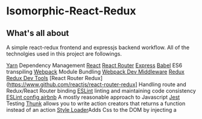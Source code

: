 # Isomorphic-React-Redux

## What's all about
A simple react-redux frontend and expressjs backend workflow. All of the technolgies used in this project are followings. 

[Yarn](https://www.yarnpkg.com) Dependency Management
[React](https://www.github.com/facebook/react)
[React Router](https://www.github.com/ReactTraining/react-router)
[Express](https://www.expressjs.com) 
[Babel](https://www.babeljs.io) ES6 transpiling 
[Webpack](https://webpack.github.io) Module Bundling
[Webpack Dev Middleware](https://www.webpack.github.io/docs/webpack-dev-middleware.html)
[Redux](https://www.github.com/reactjs/redux)
[Redux Dev Tools](https://www.github.com/gaeron/redux-devtools)
[React Router Redux](https://www.github.com/reactjs/react-router-redux] Handling route and Redux/React Router binding
[ESLint](https://www.github.com/elsint/eslint) linting and maintaining code consistency
[ESLint config airbnb](https://www.github.com/airbnb/javascript)  A mostly reasonable approach to Javascript
[Jest](https://www.github.com/facebook/jest) Testing 
[Thunk](https://www.github.com/gaeron/redux-thunk) allows you to write action creators that returns a function instead of an action
[Style Loader](https://www.github.com/webpack-contrib/style-loader)Adds Css to the DOM by injecting a <style> tag
[Nodejs Dashboard](https://github.com/FormidableLabs/nodejs-dashboard) Dashboard for node.js app from the terminal
[Webpack Dashboard](https://github.com/FormidableLabs/webpack-dashboard) A CLI Dashboard for webpack from the terminal

## Installation

`yarn install`
or
`npm install`

## Running Backend(Api-Server)

You can start api server by running `npm run api-server`. Api Server will be spawn at port `3000` with [Nodejs Dashboard](https://github.com/FormidableLabs/nodejs-dashboard)  cli. 
![http://g.recordit.co/WIUvKhXqnp.gif](http://g.recordit.co/WIUvKhXqnp.gif)

### Database Implementation
This boilerplate ship without any database logic. All of the data in models are implemented as the temporary data which will only available at run time and did not persist. Database implemention is as your own choices.

## Running Frontend(React Redux App)

You can start webpack server by running `npm run open-src`. A webpack dashboard will be spawned and webpack server will be automatically opend at port 8080. 
![http://i.imgur.com/5BWa1hB.png](http://i.imgur.com/5BWa1hB.png)


### Using Redux DevTools

CTRL+H Toggle DevTools Dock
CTRL+Q Move DevTools Dock Position

If you want to disable the dev tools during development, set __DEVTOOLS__ to false in /webpack.dev.config.js. FYI, DevTools are not enabled at production.

## Testing

Facebook Jest to run unit tests on both client and api side. All of test reside in __test__ folder of app and src/js folder.

### Testing the api

You can test expressjs code by running these command. :watch flag for test watching purposes.

```bash
npm run api-test
npm run api-test:watch
```

### Testing the React app

You can test reactjs code by running this command. :watch flag for test watching purposes.

```bash
npm run react-test
npm run react-test:watching
```

### Testing both api and React app
You can test both expresjs and react app by running this command. :watch flag for test watching pruposes.

```bash
npm run test
npm run test:watch
```

## Linting

Use eslint-config-airbnb for maitaining javascript code consistency for both frontend and backend api.
```bash
npm run lint
npm run lint:watch
```

## Stylesheet

There's no css preprocesser is shipped with this boilerplate. You can define style property in src/css directory. All of the style will be exported to the dist/ folder with css map file. 


## Production Build

``` bash
npm run build
npm run build-html
npm start
```
## Credits
This project 

## Contributing

Plese feel free to contribute to this project, either by fixing bugs or other additional features.

## License
MIT
